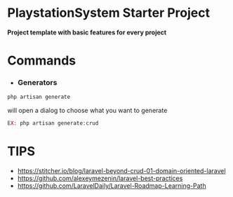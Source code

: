 # PlaystationSystem Starter Project

**Project template with basic features for every project**

# Commands

- ### Generators

```PHP
php artisan generate
```

will open a dialog to choose what you want to generate

```PHP
EX: php artisan generate:crud 
```

# TIPS

- https://stitcher.io/blog/laravel-beyond-crud-01-domain-oriented-laravel
- https://github.com/alexeymezenin/laravel-best-practices
- https://github.com/LaravelDaily/Laravel-Roadmap-Learning-Path
